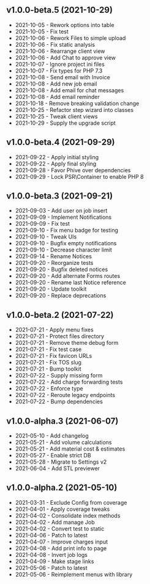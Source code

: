 ## v1.0.0-beta.5 (2021-10-29)
* 2021-10-05 - Rework options into table 
* 2021-10-05 - Fix test 
* 2021-10-06 - Rework Files to simple upload 
* 2021-10-06 - Fix static analysis 
* 2021-10-06 - Rearrange client view 
* 2021-10-06 - Add Chat to approve view 
* 2021-10-07 - Ignore project ini files 
* 2021-10-07 - Fix types for PHP 7.3 
* 2021-10-08 - Send email with Invoice 
* 2021-10-08 - Add new job email 
* 2021-10-08 - Add email for chat messages 
* 2021-10-08 - Add email reminder 
* 2021-10-18 - Remove breaking validation change 
* 2021-10-25 - Refactor step wizard into classes 
* 2021-10-25 - Tweak client views 
* 2021-10-29 - Supply the upgrade script 

## v1.0.0-beta.4 (2021-09-29)
* 2021-09-22 - Apply initial styling
* 2021-09-22 - Apply final styling
* 2021-09-28 - Favor Phive over dependencies
* 2021-09-29 - Lock PSR\Container to enable PHP 8 

## v1.0.0-beta.3 (2021-09-21)
* 2021-09-03 - Add user on job insert 
* 2021-09-09 - Implement Notifications 
* 2021-09-09 - Fix test 
* 2021-09-10 - Fix menu badge for testing 
* 2021-09-10 - Tweak UIs 
* 2021-09-10 - Bugfix empty notifications 
* 2021-09-10 - Decrease character limit 
* 2021-09-14 - Rename Notices 
* 2021-09-20 - Reorganize tests 
* 2021-09-20 - Bugfix deleted notices 
* 2021-09-20 - Add alternate Forms routes 
* 2021-09-20 - Rename last Notice reference 
* 2021-09-20 - Update toolkit 
* 2021-09-20 - Replace deprecations

## v1.0.0-beta.2 (2021-07-22)
* 2021-07-21 - Apply menu fixes 
* 2021-07-21 - Protect files directory 
* 2021-07-21 - Remove theme debug form 
* 2021-07-21 - Fix test case 
* 2021-07-21 - Fix favicon URLs 
* 2021-07-21 - Fix TOS slug 
* 2021-07-21 - Bump toolkit 
* 2021-07-22 - Supply missing form 
* 2021-07-22 - Add charge forwarding tests 
* 2021-07-22 - Enforce type 
* 2021-07-22 - Reroute legacy endpoints 
* 2021-07-22 - Bump dependencies 

## v1.0.0-alpha.3 (2021-06-07)
* 2021-05-10 - Add changelog 
* 2021-05-21 - Add volume calculations 
* 2021-05-21 - Add material cost & estimates 
* 2021-05-27 - Enable strict DB 
* 2021-05-28 - Migrate to Settings v2 
* 2021-06-04 - Add STL previewer 

## v1.0.0-alpha.2 (2021-05-10)
* 2021-03-31 - Exclude Config from coverage 
* 2021-04-01 - Apply coverage tweaks 
* 2021-04-02 - Consolidate index methods 
* 2021-04-02 - Add manage Job 
* 2021-04-02 - Convert test to static 
* 2021-04-06 - Patch to latest 
* 2021-04-07 - Improve charges input 
* 2021-04-08 - Add print info to page 
* 2021-04-08 - Invert job logs 
* 2021-04-09 - Make stage links 
* 2021-05-06 - Patch to latest 
* 2021-05-06 - Reimplement menus with library 

